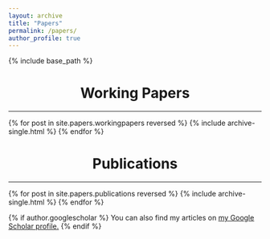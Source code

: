 ```yaml
---
layout: archive
title: "Papers"
permalink: /papers/
author_profile: true
---
```


{% include base_path %}

# <center> Working Papers </center>
- - -

{% for post in site.papers.workingpapers reversed %}
  {% include archive-single.html %}
{% endfor %}

# <center> Publications </center>
---

{% for post in site.papers.publications reversed %}
  {% include archive-single.html %}
{% endfor %}


{% if author.googlescholar %}
  You can also find my articles on <u><a href="{{author.googlescholar}}">my Google Scholar profile</a>.</u>
{% endif %}